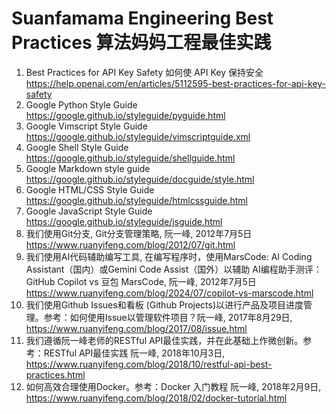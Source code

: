 # Suanfamama Engineering Best Practices 算法妈妈工程最佳实践 
1. Best Practices for API Key Safety 如何使 API Key 保持安全 https://help.openai.com/en/articles/5112595-best-practices-for-api-key-safety
2. Google Python Style Guide https://google.github.io/styleguide/pyguide.html
3. Google Vimscript Style Guide https://google.github.io/styleguide/vimscriptguide.xml
4. Google Shell Style Guide https://google.github.io/styleguide/shellguide.html
5. Google Markdown style guide https://google.github.io/styleguide/docguide/style.html
6. Google HTML/CSS Style Guide https://google.github.io/styleguide/htmlcssguide.html
7. Google JavaScript Style Guide https://google.github.io/styleguide/jsguide.html
8. 我们使用Git分支, Git分支管理策略, 阮一峰, 2012年7月5日 https://www.ruanyifeng.com/blog/2012/07/git.html
9. 我们使用AI代码辅助编写工具, 在编写程序时，使用MarsCode: AI Coding Assistant（国内）或Gemini Code Assist（国外）以辅助 AI编程助手测评：GitHub Copilot vs 豆包 MarsCode, 阮一峰, 2012年7月5日 https://www.ruanyifeng.com/blog/2024/07/copilot-vs-marscode.html
10. 我们使用Github Issues和看板 (Github Projects)以进行产品及项目进度管理。参考：如何使用Issue以管理软件项目？阮一峰, 2017年8月29日, https://www.ruanyifeng.com/blog/2017/08/issue.html
11. 我们遵循阮一峰老师的RESTful API最佳实践，并在此基础上作微创新。参考：RESTful API最佳实践 阮一峰, 2018年10月3日, https://www.ruanyifeng.com/blog/2018/10/restful-api-best-practices.html
12. 如何高效合理使用Docker。参考：Docker 入门教程 阮一峰, 2018年2月9日, https://www.ruanyifeng.com/blog/2018/02/docker-tutorial.html
